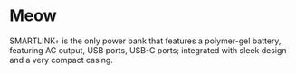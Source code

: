 # Meow
SMARTLINK+ is the only power bank that features a polymer-gel battery, featuring AC output, USB ports, USB-C ports; integrated with sleek design and a very compact casing.
